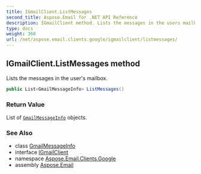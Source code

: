 ```yaml
---
title: IGmailClient.ListMessages
second_title: Aspose.Email for .NET API Reference
description: IGmailClient method. Lists the messages in the users mailbox
type: docs
weight: 360
url: /net/aspose.email.clients.google/igmailclient/listmessages/
---
```

## IGmailClient.ListMessages method

Lists the messages in the user's mailbox.

```csharp
public List<GmailMessageInfo> ListMessages()
```

### Return Value

List of [`GmailMessageInfo`](../../gmailmessageinfo/) objects.

### See Also

* class [GmailMessageInfo](../../gmailmessageinfo/)
* interface [IGmailClient](../)
* namespace [Aspose.Email.Clients.Google](../../igmailclient/)
* assembly [Aspose.Email](../../../)



